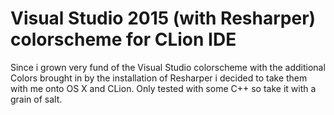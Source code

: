# Visual Studio 2015 (with Resharper) colorscheme for CLion IDE
Since i grown very fund of the Visual Studio colorscheme with the additional Colors brought in by the installation of Resharper i decided to take them with me onto OS X and CLion. Only tested with some C++ so take it with a grain of salt.
